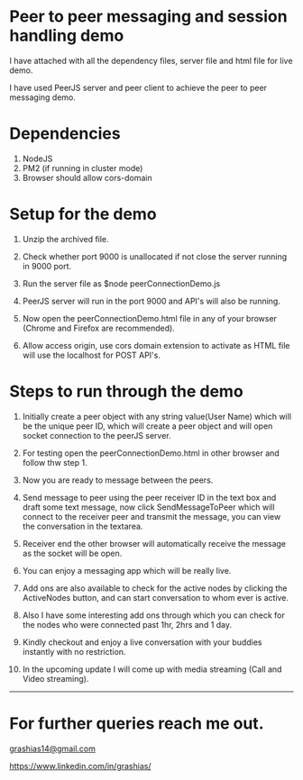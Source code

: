 # Peer to peer messaging and session handling demo

I have attached with all the dependency files, server file and html file for live demo.

I have used PeerJS server and peer client to achieve the peer to peer messaging demo.


# Dependencies

1. NodeJS 
2. PM2 (if running in cluster mode)
3. Browser should allow cors-domain



# Setup for the demo

1. Unzip the archived file.

2. Check whether port 9000 is unallocated if not close the server running in 9000 port.

3. Run the server file as $node peerConnectionDemo.js

3. PeerJS server will run in the port 9000 and API's will also be running.

4. Now open the peerConnectionDemo.html file in any of your browser (Chrome and Firefox are recommended). 

5. Allow access origin, use cors domain extension to activate as HTML file will use the localhost for POST API's.



# Steps to run through the demo 

1. Initially create a peer object with any string value(User Name) which will be the unique peer ID, which will create a peer object and will open socket connection to the peerJS server.

2. For testing open the peerConnectionDemo.html in other browser and follow thw step 1.

3. Now you are ready to message between the peers.

4. Send message to peer using the peer receiver ID in the text box and draft some text message, now click SendMessageToPeer which will connect to the receiver peer and transmit the message, you can view the conversation in the textarea.

5. Receiver end the other browser will automatically receive the message as the socket will be open.

6. You can enjoy a messaging app which will be really live.

7. Add ons are also available to check for the active nodes by clicking the ActiveNodes button, and can start conversation to whom ever is active.

8. Also I have some interesting add ons through which you can check for the nodes who were connected past 1hr, 2hrs and 1 day.

9. Kindly checkout and enjoy a live conversation with your buddies instantly with no restriction.

10. In the upcoming update I will come up with media streaming (Call and Video streaming).

----------------------------

# For further queries reach me out.

grashias14@gmail.com

https://www.linkedin.com/in/grashias/
